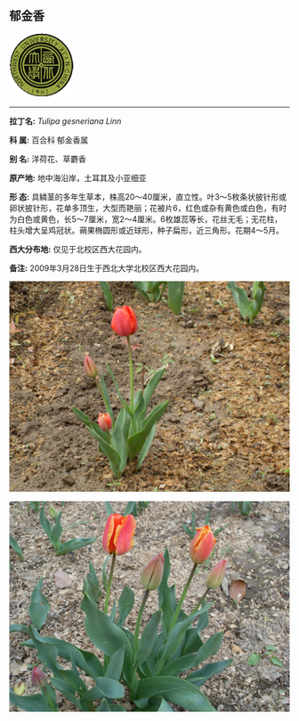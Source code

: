 ## 郁金香

![西北大学校园网络植物志](JPG/nwu.gif)

---

**拉丁名:**  _Tulipa gesneriana Linn_

**科 属:** 百合科 郁金香属

**别 名:** 洋荷花、草麝香

**原产地:** 地中海沿岸，土耳其及小亚细亚

**形  态:** 具鳞茎的多年生草本，株高20～40厘米，直立性。叶3～5枚条状披针形或卵状披针形，花单多顶生，大型而艳丽；花被片6，红色或杂有黄色或白色，有时为白色或黄色，长5～7厘米，宽2～4厘米。6枚雄蕊等长，花丝无毛；无花柱，柱头增大呈鸡冠状。蒴果椭圆形或近球形，种子扁形，近三角形。花期4～5月。

**西大分布地:** 仅见于北校区西大花园内。

**备注:** 2009年3月28日生于西北大学北校区西大花园内。

![郁金香](JPG/郁金香1.JPG) 

![郁金香](JPG/郁金香2.JPG) 

